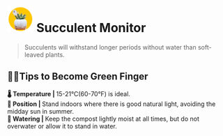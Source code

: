 <h1> <img src="./img/icon.png" alt="succulent logo" width="60" height="60"> Succulent Monitor</h1>
<blockquote>Succulents will withstand longer periods without water than soft-leaved plants.</blockquote>
 
<h2>🤞🏻Tips to Become Green Finger</h2> 
<b>🌡️ Temperature | </b>15-21°C(60-70°F) is ideal. <br>
<b>📍 Position | </b>Stand indoors where there is good natural light, avoiding the midday sun in summer. <br>
<b>🚿 Watering | </b>Keep the compost lightly moist at all times, but do not overwater or allow it to stand in water. <br>
